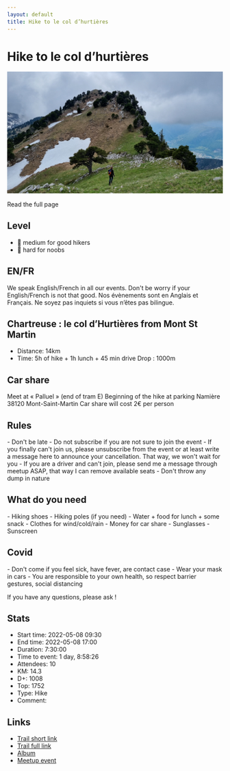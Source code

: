 ```yaml
---
layout: default
title: Hike to le col d’hurtières
---
```


# Hike to le col d’hurtières

![2022-05-08](../img/orig/2022-05-08.jpg)

Read the full page

##  Level 

* 🔵 medium for good hikers
* 🔴 hard for noobs

##  EN/FR 
We speak English/French in all our events. Don't be worry if your English/French is not that good. Nos évènements sont en Anglais et Français. Ne soyez pas inquiets si vous n’êtes pas bilingue.

##  Chartreuse : le col d’Hurtières from Mont St Martin 
* Distance: 14km
* Time: 5h of hike + 1h lunch + 45 min drive
Drop : 1000m

##  Car share 
Meet at « Palluel » (end of tram E)
Beginning of the hike at parking Namière 38120 Mont-Saint-Martin
Car share will cost 2€ per person

##  Rules 
\- Don't be late
\- Do not subscribe if you are not sure to join the event
\- If you finally can't join us\, please unsubscribe from the event or at least write a message here to announce your cancellation\. That way\, we won't wait for you
\- If you are a driver and can't join\, please send me a message through meetup ASAP\, that way I can remove available seats
\- Don't throw any dump in nature

##  What do you need 
\- Hiking shoes
\- Hiking poles \(if you need\)
\- Water \+ food for lunch \+ some snack
\- Clothes for wind/cold/rain
\- Money for car share
\- Sunglasses
\- Sunscreen

##  Covid 
\- Don't come if you feel sick\, have fever\, are contact case
\- Wear your mask in cars
\- You are responsible to your own health\, so respect barrier gestures\, social distancing

If you have any questions, please ask !

## Stats

- Start time: 2022-05-08 09:30
- End time: 2022-05-08 17:00
- Duration: 7:30:00
- Time to event: 1 day, 8:58:26
- Attendees: 10
- KM: 14.3
- D+: 1008
- Top: 1752
- Type: Hike
- Comment: 

## Links

- [Trail short link](https://s.42l.fr/DFSwL9e4)
- [Trail full link]()
- [Album](https://binnette.github.io/GacImg2022/2022-05-08-Hike-to-le-col-dhurtieres.html)
- [Meetup event](https://www.meetup.com/grenoble-adventure-club-english-french/events/285750905/)
